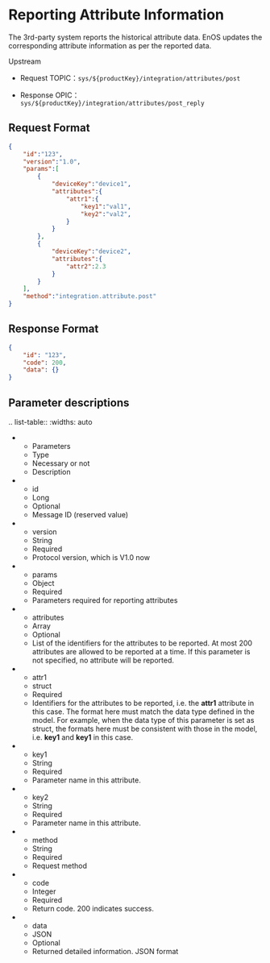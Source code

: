 # Reporting Attribute Information

The 3rd-party system reports the historical attribute data. EnOS updates the corresponding attribute information as per the reported data.

Upstream
- Request TOPIC：`sys/${productKey}/integration/attributes/post`

- Response OPIC：`sys/${productKey}/integration/attributes/post_reply`

## Request Format

```JSON
{
    "id":"123",
    "version":"1.0",
    "params":[
        {
            "deviceKey":"device1",
            "attributes":{
                "attr1":{
                    "key1":"val1",
                    "key2":"val2",
                }
            }
        },
        {
            "deviceKey":"device2",
            "attributes":{
                "attr2":2.3
            }
        }
    ],
    "method":"integration.attribute.post"
}
```

## Response Format

```JSON
{
    "id": "123",
    "code": 200,
    "data": {}
}
```

## Parameter descriptions

.. list-table::
   :widths: auto

   * - Parameters
     - Type
     - Necessary or not
     - Description
   * - id
     - Long
     - Optional
     - Message ID (reserved value)
   * - version
     - String
     - Required
     - Protocol version, which is V1.0 now
   * - params
     - Object
     - Required
     - Parameters required for reporting attributes
   * - attributes
     - Array
     - Optional
     - List of the identifiers for the attributes to be reported. At most 200 attributes are allowed to be reported at a time. If this parameter is not specified, no attribute will be reported. 
   * - attr1
     - struct
     - Required
     - Identifiers for the attributes to be reported, i.e. the **attr1** attribute in this case. The format here must match the data type defined in the model. For example, when the data type of this parameter is set as struct, the formats here must be consistent with those in the model, i.e. **key1** and **key1** in this case.
   * - key1
     - String
     - Required
     - Parameter name in this attribute.
   * - key2
     - String
     - Required
     - Parameter name in this attribute.
   * - method
     - String
     - Required
     - Request method
   * - code
     - Integer
     - Required
     - Return code. 200 indicates success.
   * - data
     - JSON
     - Optional
     - Returned detailed information. JSON format



<!--end-->
